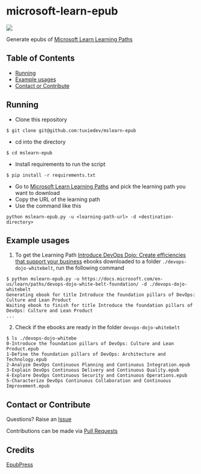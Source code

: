 # microsoft-learn-epub

![](https://docs.microsoft.com/en-us/media/learn/home/hero_background_light.svg)

Generate epubs of [Microsoft Learn Learning Paths](https://docs.microsoft.com/en-us/learn/browse/?resource_type=learning%20path)


## Table of Contents
* [Running](#running)
* [Example usages](#example-usages)
* [Contact or Contribute](#contact-or-contribute)

## Running
* Clone this repository
```
$ git clone git@github.com:tuxiedev/mslearn-epub
```
* cd into the directory
```
$ cd mslearn-epub
```
* Install requirements to run the script
```
$ pip install -r requirements.txt
```
* Go to [Microsoft Learn Learning Paths](https://docs.microsoft.com/en-us/learn/browse/?resource_type=learning%20path) and pick the learning path you want to download
* Copy the URL of the learning path
* Use the command like this 
```
python mslearn-epub.py -u <learning-path-url> -d <destination-directory>
```
## Example usages
1. To get the Learning Path [Introduce DevOps Dojo: Create efficiencies that support your business](https://docs.microsoft.com/en-us/learn/paths/devops-dojo-white-belt-foundation/) ebooks downloaded to a folder `./devops-dojo-whitebelt`, run the following command
```
$ python mslearn-epub.py -u https://docs.microsoft.com/en-us/learn/paths/devops-dojo-white-belt-foundation/ -d ./devops-dojo-whitebelt
Generating ebook for title Introduce the foundation pillars of DevOps: Culture and Lean Product
Waiting ebook to finish for title Introduce the foundation pillars of DevOps: Culture and Lean Product
...
```
2. Check if the ebooks are ready in the folder `devops-dojo-whitebelt`
```
$ ls ./devops-dojo-whitebe
0-Introduce the foundation pillars of DevOps: Culture and Lean Product.epub
1-Define the foundation pillars of DevOps: Architecture and Technology.epub
2-Analyze DevOps Continuous Planning and Continuous Integration.epub
3-Explain DevOps Continuous Delivery and Continuous Quality.epub
4-Explore DevOps Continuous Security and Continuous Operations.epub
5-Characterize DevOps Continuous Collaboration and Continuous Improvement.epub
```
## Contact or Contribute
Questions? Raise an [Issue](https://github.com/tuxiedev/mslearn-epub/issues)

Contributions can be made via [Pull Requests](https://github.com/tuxiedev/mslearn-epub/pulls)

## Credits
[EpubPress](https://epub.press)

